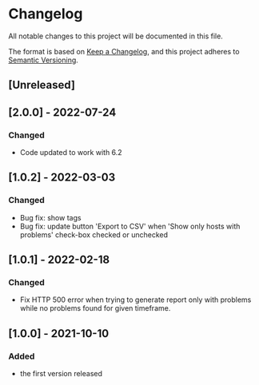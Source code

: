 # Changelog
All notable changes to this project will be documented in this file.

The format is based on [Keep a Changelog](https://keepachangelog.com/en/1.0.0/),
and this project adheres to [Semantic Versioning](https://semver.org/spec/v2.0.0.html).

## [Unreleased]

## [2.0.0] - 2022-07-24
### Changed
- Code updated to work with 6.2

## [1.0.2] - 2022-03-03
### Changed
- Bug fix: show tags
- Bug fix: update button 'Export to CSV' when 'Show only hosts with problems' check-box checked or unchecked

## [1.0.1] - 2022-02-18
### Changed
- Fix HTTP 500 error when trying to generate report only with problems while no problems found for given timeframe.

## [1.0.0] - 2021-10-10
### Added
- the first version released
